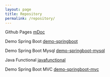 ```yaml
---
layout: page
title: Repository
permalink: /repository/
---
```


Github Pages [mDoc](https://github.com/mhanifmuhsin/mDoc)

Demo Spring Boot [demo-springboot](https://github.com/mhanifmuhsin/demo-springboot.git)

Demo Spring Boot Mysql [demo-springboot-mysql](https://github.com/mhanifmuhsin/demo-springboot-mysql.git)

Java Functional [javafunctional](https://github.com/mhanifmuhsin/javafunctional.git)

Demo Spring Boot MVC [demo-springboot-mvc](https://github.com/mhanifmuhsin/demo-springboot-mvc.git)

